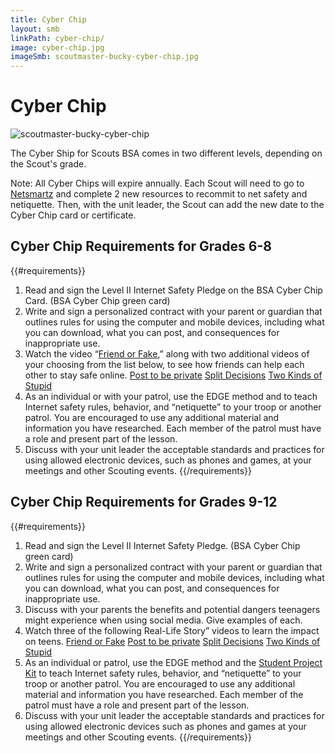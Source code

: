 ```yaml
---
title: Cyber Chip
layout: smb
linkPath: cyber-chip/
image: cyber-chip.jpg
imageSmb: scoutmaster-bucky-cyber-chip.jpg
---
```


# Cyber Chip

<div class="D(f) Fxd(c)--s">
<div class="Ta(c) Pt(1em)--s">

![scoutmaster-bucky-cyber-chip]({{imageSmb}})
</div><div>

The Cyber Ship for Scouts BSA comes in two different levels, depending on the Scout's grade.

Note: All Cyber Chips will expire annually. Each Scout will need to go to [Netsmartz](https://www.missingkids.org/NetSmartz) and complete 2 new resources to recommit to net safety and netiquette. Then, with the unit leader, the Scout can add the new date to the Cyber Chip card or certificate.

</div></div>

## Cyber Chip Requirements for Grades 6-8

{{#requirements}}
1. Read and sign the Level II Internet Safety Pledge on the BSA Cyber Chip Card. (BSA Cyber Chip green card)
2. Write and sign a personalized contract with your parent or guardian that outlines rules for using the computer and mobile devices, including what you can download, what you can post, and consequences for inappropriate use.
3. Watch the video “[Friend or Fake](https://youtu.be/Nb1zAY_cc8o),” along with two additional videos of your choosing from the list below, to see how friends can help each other to stay safe online.
    [Post to be private](https://youtu.be/mBsoODqfQgA)
    [Split Decisions](https://youtu.be/HLUv8DHt_R4)
    [Two Kinds of Stupid](https://youtu.be/T6ulH2bWCnY)
4. As an individual or with your patrol, use the EDGE method and to teach Internet safety rules, behavior, and “netiquette” to your troop or another patrol. You are encouraged to use any additional material and information you have researched. Each member of the patrol must have a role and present part of the lesson.
5. Discuss with your unit leader the acceptable standards and practices for using allowed electronic devices, such as phones and games, at your meetings and other Scouting events.
{{/requirements}}


## Cyber Chip Requirements for Grades 9-12

{{#requirements}}
1. Read and sign the Level II Internet Safety Pledge. (BSA Cyber Chip green card)
2. Write and sign a personalized contract with your parent or guardian that outlines rules for using the computer and mobile devices, including what you can download, what you can post, and consequences for inappropriate use.
3. Discuss with your parents the benefits and potential dangers teenagers might experience when using social media. Give examples of each.
4. Watch three of the following Real-Life Story” videos to learn the impact on teens.
    [Friend or Fake](https://youtu.be/Nb1zAY_cc8o)
    [Post to be private](https://youtu.be/mBsoODqfQgA)
    [Split Decisions](https://youtu.be/HLUv8DHt_R4)
    [Two Kinds of Stupid](https://youtu.be/T6ulH2bWCnY)
5. As an individual or patrol, use the EDGE method and the [Student Project Kit](student-project-kit-v1.5.pdf) to teach Internet safety rules, behavior, and “netiquette” to your troop or another patrol. You are encouraged to use any additional material and information you have researched. Each member of the patrol must have a role and present part of the lesson.
6. Discuss with your unit leader the acceptable standards and practices for using allowed electronic devices such as phones and games at your meetings and other Scouting events.
{{/requirements}}
